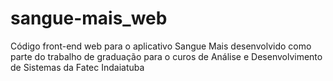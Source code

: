 # sangue-mais_web
Código front-end web para o aplicativo Sangue Mais desenvolvido como parte do trabalho de graduação para o curos de Análise e Desenvolvimento de Sistemas da Fatec Indaiatuba
